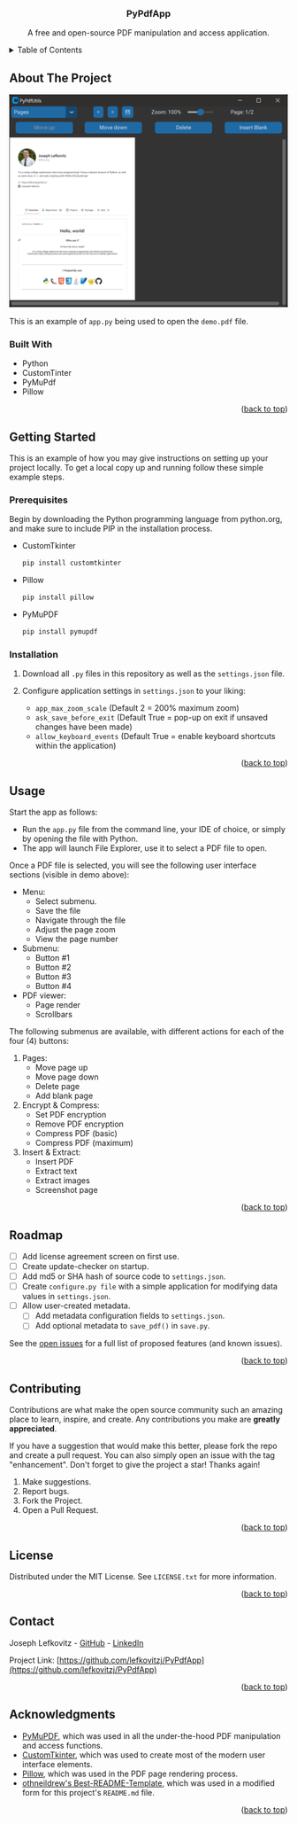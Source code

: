 <a id="readme-top"></a>
<!-- PROJECT HEADER -->
<br />
<div align="center">
<h3 align="center">PyPdfApp</h3>

  <p align="center">
    A free and open-source PDF manipulation and access application.
    <br />
  </p>
</div>



<!-- TABLE OF CONTENTS -->
<details>
  <summary>Table of Contents</summary>
  <ol>
    <li>
      <a href="#about-the-project">About The Project</a>
      <ul>
        <li><a href="#built-with">Built With</a></li>
      </ul>
    </li>
    <li>
      <a href="#getting-started">Getting Started</a>
      <ul>
        <li><a href="#prerequisites">Prerequisites</a></li>
        <li><a href="#installation">Installation</a></li>
      </ul>
    </li>
    <li><a href="#usage">Usage</a></li>
    <li><a href="#roadmap">Roadmap</a></li>
    <li><a href="#license">License</a></li>
    <li><a href="#contact">Contact</a></li>
    <li><a href="#acknowledgments">Acknowledgments</a></li>
  </ol>
</details>



<!-- ABOUT THE PROJECT -->
## About The Project

<img src="documentation-images/application.png" alt="application demo using demo.pdf file">

This is an example of `app.py` being used to open the `demo.pdf` file.


### Built With

* Python
* CustomTinter
* PyMuPdf
* Pillow

<p align="right">(<a href="#readme-top">back to top</a>)</p>



<!-- GETTING STARTED -->
## Getting Started

This is an example of how you may give instructions on setting up your project locally.
To get a local copy up and running follow these simple example steps.

### Prerequisites
Begin by downloading the Python programming language from python.org, and make sure to include PIP in the installation process.

* CustomTkinter
  ```sh
  pip install customtkinter
  ```
* Pillow
  ```sh
  pip install pillow
  ```
* PyMuPDF
  ```sh
  pip install pymupdf
  ```

### Installation

1. Download all `.py` files in this repository as well as the `settings.json` file.

2. Configure application settings in `settings.json` to your liking:
   * `app_max_zoom_scale` (Default 2 = 200% maximum zoom)
   * `ask_save_before_exit` (Default True = pop-up on exit if unsaved changes have been made)
   * `allow_keyboard_events` (Default True = enable keyboard shortcuts within the application)
   

<p align="right">(<a href="#readme-top">back to top</a>)</p>



<!-- USAGE EXAMPLES -->
## Usage

Start the app as follows: 
* Run the `app.py` file from the command line, your IDE of choice, or simply by opening the file with Python.
* The app will launch File Explorer, use it to select a PDF file to open.

Once a PDF file is selected, you will see the following user interface sections (visible in demo above):
* Menu:
  * Select submenu.
  * Save the file
  * Navigate through the file
  * Adjust the page zoom
  * View the page number
* Submenu:
  * Button #1
  * Button #2
  * Button #3
  * Button #4
* PDF viewer:
  * Page render
  * Scrollbars

The following submenus are available, with different actions for each of the four (4) buttons:
1. Pages:
   * Move page up
   * Move page down
   * Delete page
   * Add blank page
2. Encrypt & Compress:
   * Set PDF encryption
   * Remove PDF encryption
   * Compress PDF (basic)
   * Compress PDF (maximum)
3. Insert & Extract:
   * Insert PDF
   * Extract text
   * Extract images
   * Screenshot page


<p align="right">(<a href="#readme-top">back to top</a>)</p>



<!-- ROADMAP -->
## Roadmap

- [ ] Add license agreement screen on first use.
- [ ] Create update-checker on startup.
- [ ] Add md5 or SHA hash of source code to `settings.json`.
- [ ] Create `configure.py file` with a simple application for modifying data values in `settings.json`.
- [ ] Allow user-created metadata.
    - [ ] Add metadata configuration fields to `settings.json`.
    - [ ] Add optional metadata to `save_pdf()` in `save.py`.

See the [open issues](https://github.com/lefkovitzj/PyPdfApp/issues) for a full list of proposed features (and known issues).

<p align="right">(<a href="#readme-top">back to top</a>)</p>



<!-- CONTRIBUTING -->
## Contributing

Contributions are what make the open source community such an amazing place to learn, inspire, and create. Any contributions you make are **greatly appreciated**.

If you have a suggestion that would make this better, please fork the repo and create a pull request. You can also simply open an issue with the tag "enhancement".
Don't forget to give the project a star! Thanks again!

1. Make suggestions.
2. Report bugs.
3. Fork the Project.
4. Open a Pull Request.

<p align="right">(<a href="#readme-top">back to top</a>)</p>




<!-- LICENSE -->
## License

Distributed under the MIT License. See `LICENSE.txt` for more information.

<p align="right">(<a href="#readme-top">back to top</a>)</p>



<!-- CONTACT -->
## Contact

Joseph Lefkovitz - [GitHub](https://github.com/lefkovitzj/) - [LinkedIn](https://www.linkedin.com/in/joseph-lefkovitz/)

Project Link: [https://github.com/lefkovitzj/PyPdfApp](https://github.com/lefkovitzj/PyPdfApp)

<p align="right">(<a href="#readme-top">back to top</a>)</p>



<!-- ACKNOWLEDGMENTS -->
## Acknowledgments

* [PyMuPDF](https://pymupdf.readthedocs.io/), which was used in all the under-the-hood PDF manipulation and access functions.
* [CustomTkinter](https://customtkinter.tomschimansky.com/), which was used to create most of the modern user interface elements.
* [Pillow](https://pillow.readthedocs.io/), which was used in the PDF page rendering process.
* [othneildrew's Best-README-Template](https://github.com/othneildrew/Best-README-Template/), which was used in a modified form for this project's `README.md` file.

<p align="right">(<a href="#readme-top">back to top</a>)</p>
